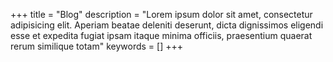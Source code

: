 +++
title = "Blog"
description = "Lorem ipsum dolor sit amet, consectetur adipisicing elit. Aperiam beatae deleniti deserunt, dicta dignissimos eligendi esse et expedita fugiat ipsam itaque minima officiis, praesentium quaerat rerum similique totam"
keywords = []
+++

